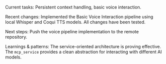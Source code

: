Current tasks: Persistent context handling, basic voice interaction.

Recent changes: Implemented the Basic Voice Interaction pipeline using local Whisper and Coqui TTS models. All changes have been tested.

Next steps: Push the voice pipeline implementation to the remote repository.

Learnings & patterns: The service-oriented architecture is proving effective. The `mcp_service` provides a clean abstraction for interacting with different AI models.
